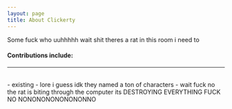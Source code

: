 ```yaml
---
layout: page
title: About Clickerty
---
```


Some fuck who uuhhhhh wait shit theres a rat in this room i need to    

#### Contributions include:  
<div id="line"><hr /></div><br>
- existing
- lore i guess idk they named a ton of characters
- wait fuck no the rat is biting through the computer its DESTROYING EVERYTHING FUCK NO NONONONONONONONNO
